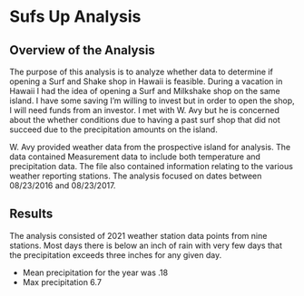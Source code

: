 # Sufs Up Analysis 
## Overview of the Analysis
The purpose of this analysis is to analyze whether data to determine if opening a Surf and Shake shop in Hawaii is feasible. During a vacation in Hawaii I had the idea of opening a Surf and Milkshake shop on the same island. I have some saving I’m willing to invest but in order to open the shop, I will need funds from an investor. I met with W. Avy but he is concerned about the whether conditions due to having a past surf shop that did not succeed due to the precipitation amounts on the island. 

W. Avy provided weather data from the prospective island for analysis. The data contained Measurement data to include both temperature and precipitation data. The file also contained information relating to the various weather reporting stations. The analysis focused on dates between 08/23/2016 and 08/23/2017. 

## Results
The analysis consisted of 2021 weather station data points from nine stations. Most days there is below an inch of rain with very few days that the precipitation exceeds three inches for any given day. 

- Mean precipitation for the year was .18 
- Max precipitation 6.7


